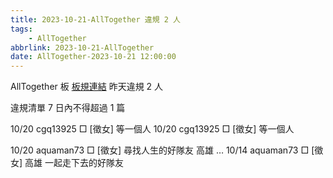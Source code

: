 ```yaml
---
title: 2023-10-21-AllTogether 違規 2 人
tags:
    - AllTogether
abbrlink: 2023-10-21-AllTogether
date: AllTogether-2023-10-21 12:00:00
---
```

AllTogether 板 [板規連結](https://www.ptt.cc/bbs/AllTogether/M.1643211430.A.5FB.html)
昨天違規 2 人
<!-- more -->

違規清單
7 日內不得超過 1 篇

10/20 cgq13925 □ [徵女] 等一個人
10/20 cgq13925 □ [徵女] 等一個人

10/20 aquaman73 □ [徵女] 尋找人生的好隊友 高雄 …
10/14 aquaman73 □ [徵女] 高雄 一起走下去的好隊友